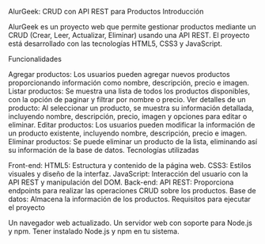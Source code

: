 AlurGeek: CRUD con API REST para Productos
Introducción

AlurGeek es un proyecto web que permite gestionar productos mediante un CRUD (Crear, Leer, Actualizar, Eliminar) usando una API REST. El proyecto está desarrollado con las tecnologías HTML5, CSS3 y JavaScript.

Funcionalidades

Agregar productos: Los usuarios pueden agregar nuevos productos proporcionando información como nombre, descripción, precio e imagen.
Listar productos: Se muestra una lista de todos los productos disponibles, con la opción de paginar y filtrar por nombre o precio.
Ver detalles de un producto: Al seleccionar un producto, se muestra su información detallada, incluyendo nombre, descripción, precio, imagen y opciones para editar o eliminar.
Editar productos: Los usuarios pueden modificar la información de un producto existente, incluyendo nombre, descripción, precio e imagen.
Eliminar productos: Se puede eliminar un producto de la lista, eliminando así su información de la base de datos.
Tecnologías utilizadas

Front-end:
HTML5: Estructura y contenido de la página web.
CSS3: Estilos visuales y diseño de la interfaz.
JavaScript: Interacción del usuario con la API REST y manipulación del DOM.
Back-end:
API REST: Proporciona endpoints para realizar las operaciones CRUD sobre los productos.
Base de datos: Almacena la información de los productos.
Requisitos para ejecutar el proyecto

Un navegador web actualizado.
Un servidor web con soporte para Node.js y npm.
Tener instalado Node.js y npm en tu sistema.


